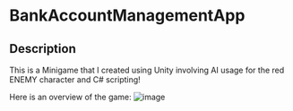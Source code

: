 
# BankAccountManagementApp
## Description
This is a Minigame that I created using Unity involving AI usage for the red ENEMY character and C# scripting!

Here is an overview of the game:
![image](https://github.com/user-attachments/assets/51b27155-eb24-4939-8554-268f5211d4b5)

